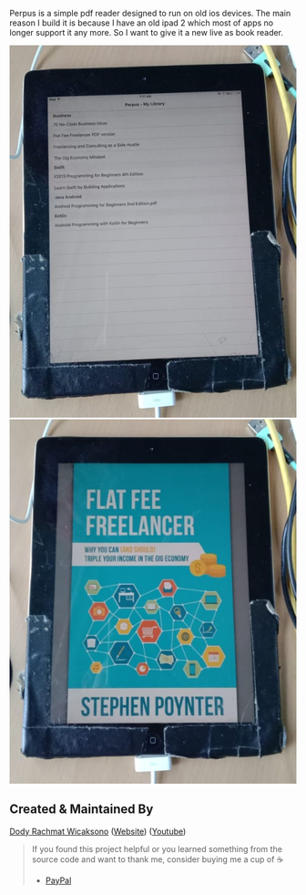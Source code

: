 Perpus is a simple pdf reader designed to run on old ios devices. The main reason I build it is because I have an old ipad 2 which most of apps no longer support it any more. So I want to give it a new live as book reader.

![](https://github.com/nicecoderdev/perpus-ios/blob/master/perpus1.png?raw=true) ![](https://github.com/nicecoderdev/perpus-ios/blob/master/perpus2.png?raw=true)

## Created & Maintained By

[Dody Rachmat Wicaksono](https://github.com/nicecoderdev) ([Website](https://www.nicecoder.com)) ([Youtube](https://www.youtube.com/c/DodyWicaksono)) 

> If you found this project helpful or you learned something from the source code and want to thank me, consider buying me a cup of :coffee:
>
> * [PayPal](https://paypal.me/nicecoderdev/)
